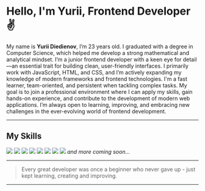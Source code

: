 # Hello, I'm Yurii, Frontend Developer :v:

My name is **Yurii Diedienov**, I’m 23 years old. I graduated with a degree in Computer Science, which helped me develop a strong mathematical and analytical mindset. I’m a junior frontend developer with a keen eye for detail—an essential trait for building clean, user-friendly interfaces. I primarily work with JavaScript, HTML, and CSS, and I’m actively expanding my knowledge of modern frameworks and frontend technologies. I'm a fast learner, team-oriented, and persistent when tackling complex tasks. My goal is to join a professional environment where I can apply my skills, gain hands-on experience, and contribute to the development of modern web applications. I’m always open to learning, improving, and embracing new challenges in the ever-evolving world of frontend development.

***

## My Skills

![](https://img.icons8.com/fluency/48/html-5.png) 
![](https://img.icons8.com/fluency/48/css3.png) 
![](https://img.icons8.com/fluency/48/javascript.png) 
![](https://img.icons8.com/fluency/48/visual-studio-code-2019.png) 
![](https://img.icons8.com/fluency/48/figma.png) 
![](https://img.icons8.com/fluency/48/github.png) 
![](https://img.icons8.com/color/48/git.png) 
![](https://img.icons8.com/fluency/48/console.png) 
*and more coming soon...*

***

>Every great developer was once a beginner who never gave up - just kept learning, creating and improving.

***

<!--
**ydiedienov/ydiedienov** is a ✨ _special_ ✨ repository because its `README.md` (this file) appears on your GitHub profile.

Here are some ideas to get you started:

- 🔭 I’m currently working on ...
- 🌱 I’m currently learning ...
- 👯 I’m looking to collaborate on ...
- 🤔 I’m looking for help with ...
- 💬 Ask me about ...
- 📫 How to reach me: ...
- 😄 Pronouns: ...
- ⚡ Fun fact: ...
-->
